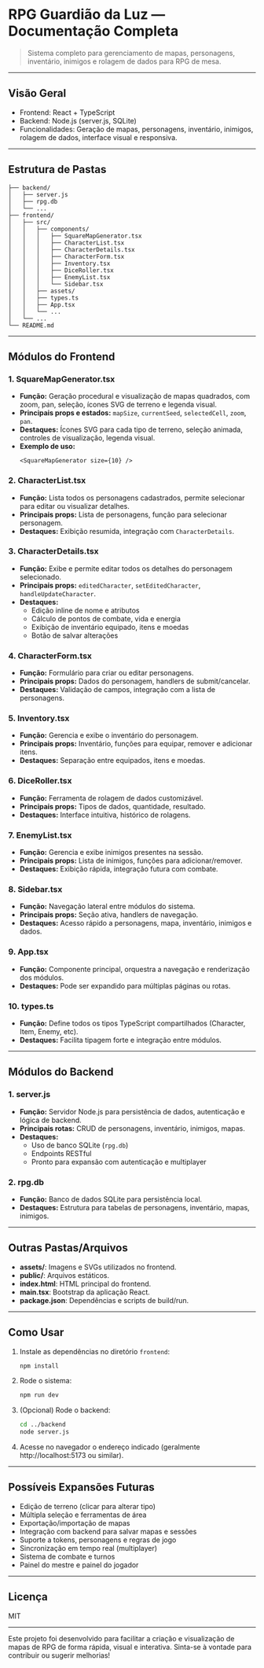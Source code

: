# RPG Guardião da Luz — Documentação Completa

> Sistema completo para gerenciamento de mapas, personagens, inventário, inimigos e rolagem de dados para RPG de mesa.

---

## Visão Geral

- Frontend: React + TypeScript
- Backend: Node.js (server.js, SQLite)
- Funcionalidades: Geração de mapas, personagens, inventário, inimigos, rolagem de dados, interface visual e responsiva.

---

## Estrutura de Pastas

```
├── backend/
│   ├── server.js
│   ├── rpg.db
│   └── ...
├── frontend/
│   ├── src/
│   │   ├── components/
│   │   │   ├── SquareMapGenerator.tsx
│   │   │   ├── CharacterList.tsx
│   │   │   ├── CharacterDetails.tsx
│   │   │   ├── CharacterForm.tsx
│   │   │   ├── Inventory.tsx
│   │   │   ├── DiceRoller.tsx
│   │   │   ├── EnemyList.tsx
│   │   │   └── Sidebar.tsx
│   │   ├── assets/
│   │   ├── types.ts
│   │   ├── App.tsx
│   │   └── ...
│   └── ...
└── README.md
```

---

## Módulos do Frontend

### 1. SquareMapGenerator.tsx
- **Função:** Geração procedural e visualização de mapas quadrados, com zoom, pan, seleção, ícones SVG de terreno e legenda visual.
- **Principais props e estados:** `mapSize`, `currentSeed`, `selectedCell`, `zoom`, `pan`.
- **Destaques:** Ícones SVG para cada tipo de terreno, seleção animada, controles de visualização, legenda visual.
- **Exemplo de uso:**
  ```tsx
  <SquareMapGenerator size={10} />
  ```

### 2. CharacterList.tsx
- **Função:** Lista todos os personagens cadastrados, permite selecionar para editar ou visualizar detalhes.
- **Principais props:** Lista de personagens, função para selecionar personagem.
- **Destaques:** Exibição resumida, integração com `CharacterDetails`.

### 3. CharacterDetails.tsx
- **Função:** Exibe e permite editar todos os detalhes do personagem selecionado.
- **Principais props:** `editedCharacter`, `setEditedCharacter`, `handleUpdateCharacter`.
- **Destaques:**
  - Edição inline de nome e atributos
  - Cálculo de pontos de combate, vida e energia
  - Exibição de inventário equipado, itens e moedas
  - Botão de salvar alterações

### 4. CharacterForm.tsx
- **Função:** Formulário para criar ou editar personagens.
- **Principais props:** Dados do personagem, handlers de submit/cancelar.
- **Destaques:** Validação de campos, integração com a lista de personagens.

### 5. Inventory.tsx
- **Função:** Gerencia e exibe o inventário do personagem.
- **Principais props:** Inventário, funções para equipar, remover e adicionar itens.
- **Destaques:** Separação entre equipados, itens e moedas.

### 6. DiceRoller.tsx
- **Função:** Ferramenta de rolagem de dados customizável.
- **Principais props:** Tipos de dados, quantidade, resultado.
- **Destaques:** Interface intuitiva, histórico de rolagens.

### 7. EnemyList.tsx
- **Função:** Gerencia e exibe inimigos presentes na sessão.
- **Principais props:** Lista de inimigos, funções para adicionar/remover.
- **Destaques:** Exibição rápida, integração futura com combate.

### 8. Sidebar.tsx
- **Função:** Navegação lateral entre módulos do sistema.
- **Principais props:** Seção ativa, handlers de navegação.
- **Destaques:** Acesso rápido a personagens, mapa, inventário, inimigos e dados.

### 9. App.tsx
- **Função:** Componente principal, orquestra a navegação e renderização dos módulos.
- **Destaques:** Pode ser expandido para múltiplas páginas ou rotas.

### 10. types.ts
- **Função:** Define todos os tipos TypeScript compartilhados (Character, Item, Enemy, etc).
- **Destaques:** Facilita tipagem forte e integração entre módulos.

---

## Módulos do Backend

### 1. server.js
- **Função:** Servidor Node.js para persistência de dados, autenticação e lógica de backend.
- **Principais rotas:** CRUD de personagens, inventário, inimigos, mapas.
- **Destaques:**
  - Uso de banco SQLite (`rpg.db`)
  - Endpoints RESTful
  - Pronto para expansão com autenticação e multiplayer

### 2. rpg.db
- **Função:** Banco de dados SQLite para persistência local.
- **Destaques:** Estrutura para tabelas de personagens, inventário, mapas, inimigos.

---

## Outras Pastas/Arquivos

- **assets/**: Imagens e SVGs utilizados no frontend.
- **public/**: Arquivos estáticos.
- **index.html**: HTML principal do frontend.
- **main.tsx**: Bootstrap da aplicação React.
- **package.json**: Dependências e scripts de build/run.

---

## Como Usar

1. Instale as dependências no diretório `frontend`:
   ```bash
   npm install
   ```
2. Rode o sistema:
   ```bash
   npm run dev
   ```
3. (Opcional) Rode o backend:
   ```bash
   cd ../backend
   node server.js
   ```
4. Acesse no navegador o endereço indicado (geralmente http://localhost:5173 ou similar).

---

## Possíveis Expansões Futuras

- Edição de terreno (clicar para alterar tipo)
- Múltipla seleção e ferramentas de área
- Exportação/importação de mapas
- Integração com backend para salvar mapas e sessões
- Suporte a tokens, personagens e regras de jogo
- Sincronização em tempo real (multiplayer)
- Sistema de combate e turnos
- Painel do mestre e painel do jogador

---

## Licença

MIT

---

Este projeto foi desenvolvido para facilitar a criação e visualização de mapas de RPG de forma rápida, visual e interativa. Sinta-se à vontade para contribuir ou sugerir melhorias!
